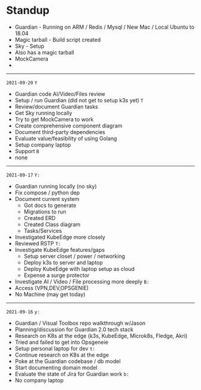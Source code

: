# Standup

- Guardian - Running on ARM / Redis / Mysql / New Mac / Local Ubuntu to 18.04
- Magic tarball - Build script created
- Sky - Setup
- Also has a magic tarball
- MockCamera
-

---
`2021-09-20`
`Y`
- Guardian code AI/Video/Files review
- Setup / run Guardian (did not get to setup k3s yet)
`T`
- Review/document Guardian tasks
- Get Sky running locally
- Try to get MockCamera to work
- Create comprehensive component diagram
- Document third-party dependencies
- Evaluate value/feasibility of using Golang
- Setup company laptop
- Support
`B`
- none

---
`2021-09-17`
`Y:`
- Guardian running locally (no sky)
- Fix compose / python dep
- Document current system
  - Got docs to generate
  - Migrations to run
  - Created ERD
  - Created Class diagram
  - Tasks/Services
- Investigated KubeEdge more closely
- Reviewed RSTP
`T:`
- Investigate KubeEdge features/gaps
  - Setup server closet / power / networking
  - Deploy k3s to server and laptop
  - Deploy KubeEdge with laptop setup as cloud
  - Expense a surge protector
- Investigate AI / Video / File processing more deeply
`B:`
- Access (VPN,DEV,OPSGENIE)
- No Machine (may get today)

---
`2021-09-16`
`y:`
- Guardian / Visual Toolbox repo walkthrough w/Jason
- Planning/discussion for Guardian 2.0 tech stack
- Research on K8s at the edge (k3s, KubeEdge, Microk8s, Fledge, Akri)
- Tried and failed to get into Opsgeneie
- Setup personal laptop for dev
`t:`
- Continue research on K8s at the edge
- Poke at the Guardian codebase / db model
- Start documenting domain model
- Evaluate the state of Jira for Guardian work
`b:`
- No company laptop
